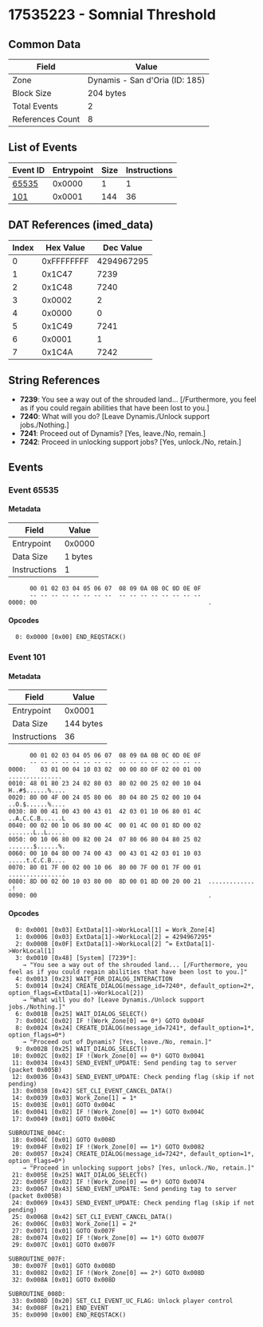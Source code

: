 # 17535223 - Somnial Threshold

## Common Data

| Field            | Value                          |
|------------------|--------------------------------|
| Zone             | Dynamis - San d'Oria (ID: 185) |
| Block Size       | 204 bytes                      |
| Total Events     | 2                              |
| References Count | 8                              |

## List of Events

| Event ID              | Entrypoint   |   Size |   Instructions |
|-----------------------|--------------|--------|----------------|
| [65535](#event-65535) | 0x0000       |      1 |              1 |
| [101](#event-101)     | 0x0001       |    144 |             36 |

## DAT References (imed_data)

|   Index | Hex Value   |   Dec Value |
|---------|-------------|-------------|
|       0 | 0xFFFFFFFF  |  4294967295 |
|       1 | 0x1C47      |        7239 |
|       2 | 0x1C48      |        7240 |
|       3 | 0x0002      |           2 |
|       4 | 0x0000      |           0 |
|       5 | 0x1C49      |        7241 |
|       6 | 0x0001      |           1 |
|       7 | 0x1C4A      |        7242 |

## String References

- **7239**: You see a way out of the shrouded land... [/Furthermore, you feel as if you could regain abilities that have been lost to you.]
- **7240**: What will you do? [Leave Dynamis./Unlock support jobs./Nothing.]
- **7241**: Proceed out of Dynamis? [Yes, leave./No, remain.]
- **7242**: Proceed in unlocking support jobs? [Yes, unlock./No, retain.]

## Events

### Event 65535

#### Metadata

| Field        | Value   |
|--------------|---------|
| Entrypoint   | 0x0000  |
| Data Size    | 1 bytes |
| Instructions | 1       |

```
      00 01 02 03 04 05 06 07  08 09 0A 0B 0C 0D 0E 0F
      -- -- -- -- -- -- -- --  -- -- -- -- -- -- -- --
0000: 00                                                .               
```

#### Opcodes

```
  0: 0x0000 [0x00] END_REQSTACK()
```

### Event 101

#### Metadata

| Field        | Value     |
|--------------|-----------|
| Entrypoint   | 0x0001    |
| Data Size    | 144 bytes |
| Instructions | 36        |

```
      00 01 02 03 04 05 06 07  08 09 0A 0B 0C 0D 0E 0F
      -- -- -- -- -- -- -- --  -- -- -- -- -- -- -- --
0000:    03 01 00 04 10 03 02  00 00 80 0F 02 00 01 00   ...............
0010: 48 01 80 23 24 02 80 03  80 02 00 25 02 00 10 04  H..#$......%....
0020: 80 00 4F 00 24 05 80 06  80 04 80 25 02 00 10 04  ..O.$......%....
0030: 80 00 41 00 43 00 43 01  42 03 01 10 06 80 01 4C  ..A.C.C.B......L
0040: 00 02 00 10 06 80 00 4C  00 01 4C 00 01 8D 00 02  .......L..L.....
0050: 00 10 06 80 00 82 00 24  07 80 06 80 04 80 25 02  .......$......%.
0060: 00 10 04 80 00 74 00 43  00 43 01 42 03 01 10 03  .....t.C.C.B....
0070: 80 01 7F 00 02 00 10 06  80 00 7F 00 01 7F 00 01  ................
0080: 8D 00 02 00 10 03 80 00  8D 00 01 8D 00 20 00 21  ............. .!
0090: 00                                                .               
```

#### Opcodes

```
  0: 0x0001 [0x03] ExtData[1]->WorkLocal[1] = Work_Zone[4]
  1: 0x0006 [0x03] ExtData[1]->WorkLocal[2] = 4294967295*
  2: 0x000B [0x0F] ExtData[1]->WorkLocal[2] ^= ExtData[1]->WorkLocal[1]
  3: 0x0010 [0x48] [System] [7239*]:
    → "You see a way out of the shrouded land... [/Furthermore, you feel as if you could regain abilities that have been lost to you.]"
  4: 0x0013 [0x23] WAIT_FOR_DIALOG_INTERACTION
  5: 0x0014 [0x24] CREATE_DIALOG(message_id=7240*, default_option=2*, option_flags=ExtData[1]->WorkLocal[2])
    → "What will you do? [Leave Dynamis./Unlock support jobs./Nothing.]"
  6: 0x001B [0x25] WAIT_DIALOG_SELECT()
  7: 0x001C [0x02] IF !(Work_Zone[0] == 0*) GOTO 0x004F
  8: 0x0024 [0x24] CREATE_DIALOG(message_id=7241*, default_option=1*, option_flags=0*)
    → "Proceed out of Dynamis? [Yes, leave./No, remain.]"
  9: 0x002B [0x25] WAIT_DIALOG_SELECT()
 10: 0x002C [0x02] IF !(Work_Zone[0] == 0*) GOTO 0x0041
 11: 0x0034 [0x43] SEND_EVENT_UPDATE: Send pending tag to server (packet 0x005B)
 12: 0x0036 [0x43] SEND_EVENT_UPDATE: Check pending flag (skip if not pending)
 13: 0x0038 [0x42] SET_CLI_EVENT_CANCEL_DATA()
 14: 0x0039 [0x03] Work_Zone[1] = 1*
 15: 0x003E [0x01] GOTO 0x004C
 16: 0x0041 [0x02] IF !(Work_Zone[0] == 1*) GOTO 0x004C
 17: 0x0049 [0x01] GOTO 0x004C

SUBROUTINE_004C:
 18: 0x004C [0x01] GOTO 0x008D
 19: 0x004F [0x02] IF !(Work_Zone[0] == 1*) GOTO 0x0082
 20: 0x0057 [0x24] CREATE_DIALOG(message_id=7242*, default_option=1*, option_flags=0*)
    → "Proceed in unlocking support jobs? [Yes, unlock./No, retain.]"
 21: 0x005E [0x25] WAIT_DIALOG_SELECT()
 22: 0x005F [0x02] IF !(Work_Zone[0] == 0*) GOTO 0x0074
 23: 0x0067 [0x43] SEND_EVENT_UPDATE: Send pending tag to server (packet 0x005B)
 24: 0x0069 [0x43] SEND_EVENT_UPDATE: Check pending flag (skip if not pending)
 25: 0x006B [0x42] SET_CLI_EVENT_CANCEL_DATA()
 26: 0x006C [0x03] Work_Zone[1] = 2*
 27: 0x0071 [0x01] GOTO 0x007F
 28: 0x0074 [0x02] IF !(Work_Zone[0] == 1*) GOTO 0x007F
 29: 0x007C [0x01] GOTO 0x007F

SUBROUTINE_007F:
 30: 0x007F [0x01] GOTO 0x008D
 31: 0x0082 [0x02] IF !(Work_Zone[0] == 2*) GOTO 0x008D
 32: 0x008A [0x01] GOTO 0x008D

SUBROUTINE_008D:
 33: 0x008D [0x20] SET_CLI_EVENT_UC_FLAG: Unlock player control
 34: 0x008F [0x21] END_EVENT
 35: 0x0090 [0x00] END_REQSTACK()
```
